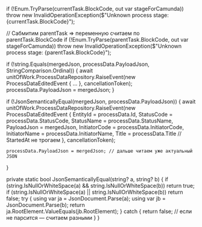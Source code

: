 if (!Enum.TryParse<ProcessStage>(currentTask.BlockCode, out var stageForCamunda))
    throw new InvalidOperationException($"Unknown process stage: {currentTask.BlockCode}");


// Сабмитим parentTask => переменную считаем по parentTask.BlockCode
if (!Enum.TryParse<ProcessStage>(parentTask.BlockCode, out var stageForCamunda))
    throw new InvalidOperationException($"Unknown process stage: {parentTask.BlockCode}");



if (!string.Equals(mergedJson, processData.PayloadJson, StringComparison.Ordinal))
{
    await unitOfWork.ProcessDataRepository.RaiseEvent(new ProcessDataEditedEvent { ... }, cancellationToken);
    processData.PayloadJson = mergedJson;
}


if (!JsonSemanticallyEqual(mergedJson, processData.PayloadJson))
{
    await unitOfWork.ProcessDataRepository.RaiseEvent(new ProcessDataEditedEvent
    {
        EntityId      = processData.Id,
        StatusCode    = processData.StatusCode,
        StatusName    = processData.StatusName,
        PayloadJson   = mergedJson,
        InitiatorCode = processData.InitiatorCode,
        InitiatorName = processData.InitiatorName,
        Title         = processData.Title
        // StartedAt не трогаем
    }, cancellationToken);

    processData.PayloadJson = mergedJson; // дальше читаем уже актуальный JSON
}


private static bool JsonSemanticallyEqual(string? a, string? b)
{
    if (string.IsNullOrWhiteSpace(a) && string.IsNullOrWhiteSpace(b)) return true;
    if (string.IsNullOrWhiteSpace(a) || string.IsNullOrWhiteSpace(b)) return false;
    try
    {
        using var ja = JsonDocument.Parse(a);
        using var jb = JsonDocument.Parse(b);
        return ja.RootElement.ValueEquals(jb.RootElement);
    }
    catch
    {
        return false; // если не парсится — считаем разными
    }
}
